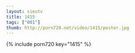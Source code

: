 ```yaml
--- 
layout: sieutv
title: 1415
tags: ["001"]
thumb: http://porn720.net/video/1415/poster.jpg
---
```

{% include porn720 key="1415" %} 
